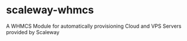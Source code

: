 # scaleway-whmcs
A WHMCS Module for automatically provisioning Cloud and VPS Servers provided by Scaleway
